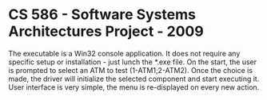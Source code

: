 # CS 586 - Software Systems Architectures Project - 2009

The executable is a Win32 console application. It does not require any specific setup or installation - just lunch the *.exe file. On the start, the user is prompted to select an ATM to test (1-ATM1;2-ATM2). Once the choice is made, the driver will initialize the selected component and start executing it. User interface is very simple, the menu is re-displayed on every new action.